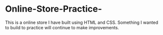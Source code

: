 # Online-Store-Practice-
This is a online store I have built using HTML and CSS. Something I wanted to build to practice will continue to make improvements. 
